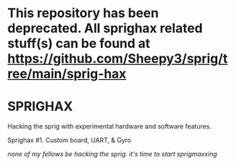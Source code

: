 # This repository has been deprecated. All sprighax related stuff(s) can be found at https://github.com/Sheepy3/sprig/tree/main/sprig-hax

# SPRIGHAX

Hacking the sprig with experimental hardware and software features.

Sprighax #1. Custom board, UART, & Gyro 




*none of my fellows be hacking the sprig. it's time to start sprigmaxxing* 
